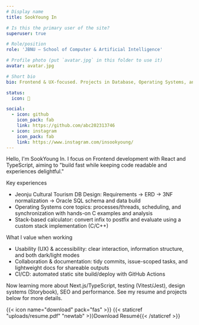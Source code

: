 ```yaml
---
# Display name
title: SookYoung In

# Is this the primary user of the site?
superuser: true

# Role/position
role: 'JBNU — School of Computer & Artificial Intelligence'

# Profile photo (put `avatar.jpg` in this folder to use it)
avatar: avatar.jpg

# Short bio
bio: Frontend & UX-focused. Projects in Database, Operating Systems, and Data Structures.

status:
  icon: 🐥

social:
  - icon: github
    icon_pack: fab
    link: https://github.com/abc202313746
  - icon: instagram
    icon_pack: fab
    link: https://www.instagram.com/insookyoung/
---
```


Hello, I'm SookYoung In. I focus on Frontend development with React and TypeScript, aiming to "build fast while keeping code readable and experiences delightful."

Key experiences
- Jeonju Cultural Tourism DB Design: Requirements → ERD → 3NF normalization → Oracle SQL schema and data build
- Operating Systems core topics: processes/threads, scheduling, and synchronization with hands-on C examples and analysis
- Stack-based calculator: convert infix to postfix and evaluate using a custom stack implementation (C/C++)

What I value when working
- Usability (UX) & accessibility: clear interaction, information structure, and both dark/light modes
- Collaboration & documentation: tidy commits, issue-scoped tasks, and lightweight docs for shareable outputs
- CI/CD: automated static site build/deploy with GitHub Actions

Now learning more about Next.js/TypeScript, testing (Vitest/Jest), design systems (Storybook), SEO and performance. See my resume and projects below for more details.

{{< icon name="download" pack="fas" >}} {{< staticref "uploads/resume.pdf" "newtab" >}}Download Resumé{{< /staticref >}}
